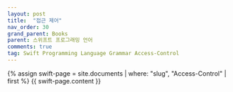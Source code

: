 ```yaml
---
layout: post
title:  "접근 제어"
nav_order: 30
grand_parent: Books
parent: 스위프트 프로그래밍 언어
comments: true
tag: Swift Programming Language Grammar Access-Control
---
```


{% assign swift-page = site.documents | where: "slug", "Access-Control" | first %}
{{ swift-page.content }}
